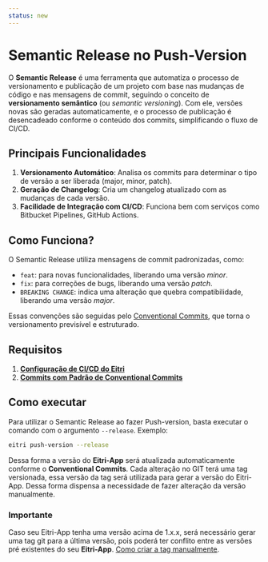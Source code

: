 ```yaml
---
status: new
---
```


# Semantic Release no Push-Version

O **Semantic Release** é uma ferramenta que automatiza o processo de versionamento e publicação de um projeto com base nas mudanças de código e nas mensagens de commit, seguindo o conceito de **versionamento semântico** (ou _semantic versioning_). Com ele, versões novas são geradas automaticamente, e o processo de publicação é desencadeado conforme o conteúdo dos commits, simplificando o fluxo de CI/CD.

## Principais Funcionalidades

1. **Versionamento Automático**: Analisa os commits para determinar o tipo de versão a ser liberada (major, minor, patch).
2. **Geração de Changelog**: Cria um changelog atualizado com as mudanças de cada versão.
3. **Facilidade de Integração com CI/CD**: Funciona bem com serviços como Bitbucket Pipelines, GitHub Actions.

## Como Funciona?

O Semantic Release utiliza mensagens de commit padronizadas, como:

- `feat`: para novas funcionalidades, liberando uma versão _minor_.
- `fix`: para correções de bugs, liberando uma versão _patch_.
- `BREAKING CHANGE`: indica uma alteração que quebra compatibilidade, liberando uma versão _major_.

Essas convenções são seguidas pelo [Conventional Commits](https://www.conventionalcommits.org/), que torna o versionamento previsível e estruturado.

## Requisitos

1. [**Configuração de CI/CD do Eitri**](/tutoriais/ci-cd)
2. [**Commits com Padrão de Conventional Commits**](https://www.conventionalcommits.org/)

## Como executar

Para utilizar o Semantic Release ao fazer Push-version, basta executar o comando com o argumento `--release`. Exemplo:

```bash
eitri push-version --release
```

Dessa forma a versão do **Eitri-App** será atualizada automaticamente conforme o **Conventional Commits**. Cada alteração no GIT terá uma tag versionada, essa versão da tag será utilizada para gerar a versão do Eitri-App. Dessa forma dispensa a necessidade de fazer alteração da versão manualmente.

### Importante

Caso seu Eitri-App tenha uma versão acima de 1.x.x, será necessário gerar uma tag git para a última versão, pois poderá ter conflito entre as versões pré existentes do seu **Eitri-App**. [Como criar a tag manualmente](https://git-scm.com/book/en/v2/Git-Basics-Tagging).
